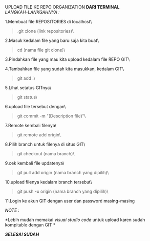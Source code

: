 UPLOAD FILE KE REPO ORGANIZATION **DARI TERMINAL**\
_LANGKAH-LANKGAHNYA :_

1.Membuat file REPOSITORIES di localhost\
>.git clone (link repositories)\

2.Masuk kedalam file yang baru saja kita buat\
>cd (nama file git clone)\

3.Pindahkan file yang mau kita upload kedalam file REPO GIT\

4.Tambahkan file yang sudah kita masukkan, kedalam GIT\
>git add .\

5.Lihat setatus GITnya\
> git status\

6.upload file tersebut dengan\
> git commit -m "(Description file)"\

7.Remote kembali filenya\
> git remote add origin\

8.Pilih branch untuk filenya di situs GIT\
> git checkout (nama branch)\

9.cek kembali file updatenya\
>git pull add origin (nama branch yang dipilih)\

10.upload filenya kedalam branch tersebut\
> git push -u origin (nama branch yang dipilih)\

11.Login ke akun GIT dengan user dan password masing-masing

_NOTE :_

*Lebih mudah memakai _visual studio code_ untuk upload karen sudah kompitable dengan GIT
*

**_SELESAI SUDAH_** 


